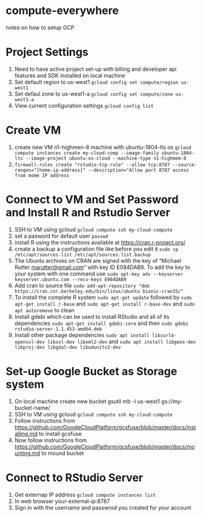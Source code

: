 # compute-everywhere
notes on how to setup GCP

# Project Settings
1. Need to have active project set-up with billing and developer api features and SDK installed on local machine
2. Set default region to us-west1 `gcloud config set compute/region us-west1`
3. Set defaul zone to us-west1-a `gcloud config set compute/zone us-west1-a`
4. View current configuration settings `gcloud config list`

# Create VM
1. create new VM n1-highmen-8 machine with ubuntu-1804-lts os `gcloud compute instances create my-cloud-comp --image-family ubuntu-1804-lts --image-project ubuntu-os-cloud --machine-type n1-highmem-8` 
2. `firewall-rules create "rstudio-tcp-rule" --allow tcp:8787 --source-ranges="[home-ip-address]" --description="Allow port 8787 access from mome IP address`

# Connect to VM and Set Password and Install R and Rstudio Server
1. SSH to VM using gcloud `gcloud compute ssh my-cloud-compute`
2. set a pasword for default user `passwd`
3. install R using the instructions available at <https://cran.r-project.org/>
4. create a backup a configuration file like before you edit it `sudo cp /etc/apt/sources.list /etc/apt/sources.list.backup`
5. The Ubuntu archives on CRAN are signed with the key of “Michael Rutter marutter@gmail.com” with key ID E084DAB9. To add the key to your system with one command use `sudo apt-key adv --keyserver keyserver.ubuntu.com --recv-keys E084DAB9`
6. Add cran to source file `sudo add-apt-repository "deb https://cran.cnr.berkeley.edu/bin/linux/ubuntu bionic-cran35/"`
7. To install the complete R system `sudo apt-get update` followed by `sudo apt-get install r-base` and `sudo apt-get install r-base-dev` and `sudo apt autoremove` to clean
8. Install gdebi which can be used to install RStudio and all of its dependencies `sudo apt-get install gdebi-core` and then `sudo gdebi rstudio-server-1.1.453-amd64.deb`
9. Install other package dependencies `sudo apt install libcurl4-openssl-dev libssl-dev libxml2-dev` and `sudo apt install libgeos-dev libproj-dev libgdal-dev libudunits2-dev`

# Set-up Google Bucket as Storage system
1. On local machine create new bucket gsutil mb -l us-west1 gs://my-bucket-name/ 
2. SSH to VM using gcloud `gcloud compute ssh my-cloud-compute`
3. Follow instructions from <https://github.com/GoogleCloudPlatform/gcsfuse/blob/master/docs/installing.md> to install gcsfuse
4. Now follow instructions from <https://github.com/GoogleCloudPlatform/gcsfuse/blob/master/docs/mounting.md> to mound bucket

# Connect to RStudio Server
1. Get externap IP address `gcloud compute instances list`
2. In web browser your-external-ip:8787
3. Sign in with the username and passwrod you created for your account

